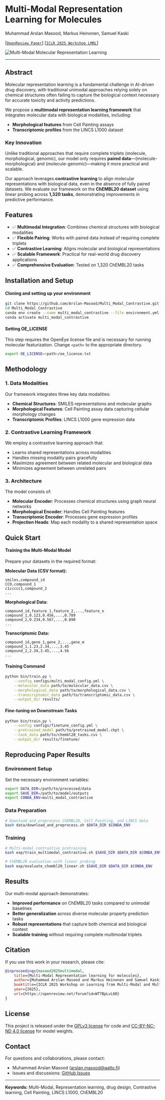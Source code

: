 # Multi-Modal Representation Learning for Molecules

Muhammad Arslan Masood, Markus Heinonen, Samuel Kaski

[[`OpenReview Paper`](https://openreview.net/forum?id=WT7BpLvL6D)] [[`ICLR 2025 Workshop LMRL`](https://openreview.net/forum?id=WT7BpLvL6D)]

![Multi-Modal Molecular Representation Learning](https://via.placeholder.com/600x300/4CAF50/FFFFFF?text=Multi-Modal+Molecular+Representation+Learning)

---

## Abstract

Molecular representation learning is a fundamental challenge in AI-driven drug discovery, with traditional unimodal approaches relying solely on chemical structures often failing to capture the biological context necessary for accurate toxicity and activity predictions. 

We propose a **multimodal representation learning framework** that integrates molecular data with biological modalities, including:
- **Morphological features** from Cell Painting assays
- **Transcriptomic profiles** from the LINCS L1000 dataset

### Key Innovation
Unlike traditional approaches that require complete triplets (molecule, morphological, genomic), our model only requires **paired data**—(molecule-morphological) and (molecule-genomic)—making it more practical and scalable.

Our approach leverages **contrastive learning** to align molecular representations with biological data, even in the absence of fully paired datasets. We evaluate our framework on the **ChEMBL20 dataset** using linear probing across **1,320 tasks**, demonstrating improvements in predictive performance.

## Features

- ✅ **Multimodal Integration**: Combines chemical structures with biological modalities
- ✅ **Flexible Pairing**: Works with paired data instead of requiring complete triplets
- ✅ **Contrastive Learning**: Aligns molecular and biological representations
- ✅ **Scalable Framework**: Practical for real-world drug discovery applications
- ✅ **Comprehensive Evaluation**: Tested on 1,320 ChEMBL20 tasks

## Installation and Setup

#### Cloning and setting up your environment
```bash
git clone https://github.com/Arslan-Masood/Multi_Modal_Contrastive.git
cd Multi_Modal_Contrastive
conda env create --name multi_modal_contrastive --file environment.yml
conda activate multi_modal_contrastive
```

#### Setting OE_LICENSE 
This step requires the OpenEye license file and is necessary for running molecular featurization. Change `<path>` to the appropriate directory.
```bash
export OE_LICENSE=<path>/oe_license.txt
```

## Methodology

### 1. Data Modalities

Our framework integrates three key data modalities:

- **Chemical Structures**: SMILES representations and molecular graphs
- **Morphological Features**: Cell Painting assay data capturing cellular morphology changes
- **Transcriptomic Profiles**: LINCS L1000 gene expression data

### 2. Contrastive Learning Framework

We employ a contrastive learning approach that:
- Learns shared representations across modalities
- Handles missing modality pairs gracefully
- Maximizes agreement between related molecular and biological data
- Minimizes agreement between unrelated pairs

### 3. Architecture

The model consists of:
- **Molecular Encoder**: Processes chemical structures using graph neural networks
- **Morphological Encoder**: Handles Cell Painting features
- **Transcriptomic Encoder**: Processes gene expression profiles
- **Projection Heads**: Map each modality to a shared representation space

## Quick Start

#### Training the Multi-Modal Model

Prepare your datasets in the required format:

**Molecular Data (CSV format):**
```csv
smiles,compound_id
CCO,compound_1
c1ccccc1,compound_2
...
```

**Morphological Data:**
```csv
compound_id,feature_1,feature_2,...,feature_n
compound_1,0.123,0.456,...,0.789
compound_2,0.234,0.567,...,0.890
...
```

**Transcriptomic Data:**
```csv
compound_id,gene_1,gene_2,...,gene_m
compound_1,1.23,2.34,...,3.45
compound_2,2.34,3.45,...,4.56
...
```

#### Training Command
```bash
python bin/train.py \
    --config configs/multi_modal_config.yml \
    --molecular_data path/to/molecular_data.csv \
    --morphological_data path/to/morphological_data.csv \
    --transcriptomic_data path/to/transcriptomic_data.csv \
    --output_dir results/
```

#### Fine-tuning on Downstream Tasks
```bash
python bin/train.py \
    --config configs/finetune_config.yml \
    --pretrained_model path/to/pretrained_model.ckpt \
    --task_data path/to/chembl20_tasks.csv \
    --output_dir results/finetune/
```

## Reproducing Paper Results

### Environment Setup
Set the necessary environment variables:
```bash
export DATA_DIR=/path/to/processed/data
export SAVE_DIR=/path/to/model/outputs
export CONDA_ENV=multi_modal_contrastive
```

### Data Preparation
```bash
# Download and preprocess ChEMBL20, Cell Painting, and LINCS data
bash data/download_and_preprocess.sh $DATA_DIR $CONDA_ENV
```

### Training
```bash
# Multi-modal contrastive pretraining
bash exp/train_multimodal_contrastive.sh $SAVE_DIR $DATA_DIR $CONDA_ENV

# ChEMBL20 evaluation with linear probing
bash exp/evaluate_chembl20_linear.sh $SAVE_DIR $DATA_DIR $CONDA_ENV
```

## Results

Our multi-modal approach demonstrates:
- **Improved performance** on ChEMBL20 tasks compared to unimodal baselines
- **Better generalization** across diverse molecular property prediction tasks
- **Robust representations** that capture both chemical and biological context
- **Scalable training** without requiring complete multimodal triplets

## Citation

If you use this work in your research, please cite:

```bibtex
@inproceedings{masood2025multimodal,
    title={Multi-Modal Representation learning for molecules},
    author={Muhammad Arslan Masood and Markus Heinonen and Samuel Kaski},
    booktitle={ICLR 2025 Workshop on Learning from Multi-Modal and Multi-Task Interactions},
    year={2025},
    url={https://openreview.net/forum?id=WT7BpLvL6D}
}
```

## License

This project is released under the [GPLv3 license](LICENSE-GPLv3) for code and [CC-BY-NC-ND 4.0 license](LICENSE-CC-BY-NC-ND-4.0) for model weights.

## Contact

For questions and collaborations, please contact:
- Muhammad Arslan Masood (arslan.masood@aalto.fi)
- Issues and discussions: [GitHub Issues](https://github.com/Arslan-Masood/Multi_Modal_Contrastive/issues)

---

**Keywords:** Multi-Modal, Representation learning, drug design, Contrastive learning, Cell Painting, LINCS L1000, ChEMBL20